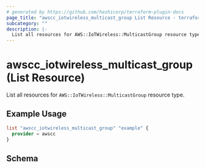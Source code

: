 ```yaml
---
# generated by https://github.com/hashicorp/terraform-plugin-docs
page_title: "awscc_iotwireless_multicast_group List Resource - terraform-provider-awscc"
subcategory: ""
description: |-
  List all resources for AWS::IoTWireless::MulticastGroup resource type.
---
```


# awscc_iotwireless_multicast_group (List Resource)

List all resources for `AWS::IoTWireless::MulticastGroup` resource type.

## Example Usage

```terraform
list "awscc_iotwireless_multicast_group" "example" {
  provider = awscc
}
```

<!-- schema generated by tfplugindocs -->
## Schema

